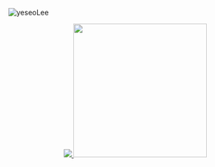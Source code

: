 ![yeseoLee](https://capsule-render.vercel.app/api?color=auto)

<!--
**yeseoLee/yeseoLee** is a ✨ _special_ ✨ repository because its `README.md` (this file) appears on your GitHub profile.

Here are some ideas to get you started:

- 🔭 I’m currently working on ...
- 🌱 I’m currently learning ...
- 👯 I’m looking to collaborate on ...
- 🤔 I’m looking for help with ...
- 💬 Ask me about ...
- 📫 How to reach me: ...
- 😄 Pronouns: ...
- ⚡ Fun fact: ...
-->

<p align="center">
  <a href="https://solved.ac/lys7442">
    <img src="http://mazassumnida.wtf/api/v2/generate_badge?boj=lys7442" />
  </a>
 
  <a href="https://github.com/devxb/CommitCombo">
    <img src="http://commitcombo.com/get?user=Devxb&theme=Lake-mini" width = "265" height = "auto" />
  </a>
</p>

<!--
[![Solved.ac Profile](http://mazassumnida.wtf/api/v2/generate_badge?boj=lys7442)](https://solved.ac/lys7442/)
[![commitcombo](http://commitcombo.com/get?user={yeseoLee}&theme={Rainbow-mini})](https://github.com/devxb/CommitCombo)
-->
